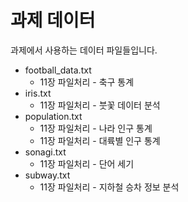 # 과제 데이터
과제에서 사용하는 데이터 파일들입니다.
- football_data.txt
    - 11장 파일처리 - 축구 통계
- iris.txt
    - 11장 파일처리 - 붓꽃 데이터 분석
- population.txt
    - 11장 파일처리 - 나라 인구 통계
    - 11장 파일처리 - 대륙별 인구 통계
- sonagi.txt
    - 11장 파일처리 - 단어 세기
- subway.txt
    - 11장 파일처리 - 지하철 승차 정보 분석
